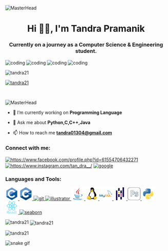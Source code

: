 ![MasterHead](https://media.licdn.com/dms/image/D5612AQHt2TGC_ets2g/article-cover_image-shrink_600_2000/0/1699831249540?e=2147483647&v=beta&t=--XlPJVsm6KxTXZHXnKVhgN8f5JTjZfm1a0U5uK5JcM)

<h1 align="center">Hi 🙋‍♀️, I'm Tandra Pramanik</h1>
<h3 align="center">Currently on a journey as a Computer Science & Engineering student.</h3>

<img align="center" alt="coding" width="200" src="https://gifdb.com/images/high/virtual-youtuber-computer-hacking-4b66n1yzgy3l9apj.gif"> <img align="center" alt="coding" width="200" src="https://shared.akamai.steamstatic.com/store_item_assets/steam/apps/1959390/extras/itchio_GIF_DarkLibrary.gif?t=1717803807"> <img align="center" alt="coding" width="200" src="https://giffiles.alphacoders.com/174/1744.gif"> <img align="center" alt="coding" width="200" src="https://i.pinimg.com/originals/67/5b/b6/675bb6b2ea36a6d4f5c32ffc9744147d.gif">

<p align="left"> <img src="https://komarev.com/ghpvc/?username=tandra21&label=Profile%20views&color=0e75b6&style=flat" alt="tandra21" /> </p>

<p align="left"> <a href="https://github.com/ryo-ma/github-profile-trophy"><img src="https://github-profile-trophy.vercel.app/?username=tandra21" alt="tandra21" /></a> </p>

<p align="left"> <a href="https://twitter.com/" target="blank"><img src="https://img.shields.io/twitter/follow/?logo=twitter&style=for-the-badge" alt="" /></a> </p>

![MasterHead](https://media.tenor.com/images/7563686de50540d0e907bcc10be338e8/tenor.gif)

- 🔭 I’m currently working on **Programming Language**

- 💬 Ask me about **Python,C,C++,Java**

- 📫 How to reach me **tandra01304@gmail.com**

<h3 align="left">Connect with me:</h3>
<p align="left">
<a href="https://fb.com/https://www.facebook.com/profile.php?id=61554706432271" target="blank"><img align="center" src="https://raw.githubusercontent.com/rahuldkjain/github-profile-readme-generator/master/src/images/icons/Social/facebook.svg" alt="https://www.facebook.com/profile.php?id=61554706432271" height="30" width="40" /></a>
<a href="https://instagram.com/https://www.instagram.com/tan_dra__/" target="blank"><img align="center" src="https://raw.githubusercontent.com/rahuldkjain/github-profile-readme-generator/master/src/images/icons/Social/instagram.svg" alt="https://www.instagram.com/tan_dra__/" height="30" width="40" /></a>
<a href="https://www.youtube.com/c/google" target="blank"><img align="center" src="https://raw.githubusercontent.com/rahuldkjain/github-profile-readme-generator/master/src/images/icons/Social/youtube.svg" alt="google" height="30" width="40" /></a>
</p>

<h3 align="left">Languages and Tools:</h3>
<p align="left"> <a href="https://www.cprogramming.com/" target="_blank" rel="noreferrer"> <img src="https://raw.githubusercontent.com/devicons/devicon/master/icons/c/c-original.svg" alt="c" width="40" height="40"/> </a> <a href="https://www.w3schools.com/cpp/" target="_blank" rel="noreferrer"> <img src="https://raw.githubusercontent.com/devicons/devicon/master/icons/cplusplus/cplusplus-original.svg" alt="cplusplus" width="40" height="40"/> </a> <a href="https://git-scm.com/" target="_blank" rel="noreferrer"> <img src="https://www.vectorlogo.zone/logos/git-scm/git-scm-icon.svg" alt="git" width="40" height="40"/> </a> <a href="https://www.adobe.com/in/products/illustrator.html" target="_blank" rel="noreferrer"> <img src="https://www.vectorlogo.zone/logos/adobe_illustrator/adobe_illustrator-icon.svg" alt="illustrator" width="40" height="40"/> </a> <a href="https://www.java.com" target="_blank" rel="noreferrer"> <img src="https://raw.githubusercontent.com/devicons/devicon/master/icons/java/java-original.svg" alt="java" width="40" height="40"/> </a> <a href="https://www.linux.org/" target="_blank" rel="noreferrer"> <img src="https://raw.githubusercontent.com/devicons/devicon/master/icons/linux/linux-original.svg" alt="linux" width="40" height="40"/> </a> <a href="https://www.mysql.com/" target="_blank" rel="noreferrer"> <img src="https://raw.githubusercontent.com/devicons/devicon/master/icons/mysql/mysql-original-wordmark.svg" alt="mysql" width="40" height="40"/> </a> <a href="https://pandas.pydata.org/" target="_blank" rel="noreferrer"> <img src="https://raw.githubusercontent.com/devicons/devicon/2ae2a900d2f041da66e950e4d48052658d850630/icons/pandas/pandas-original.svg" alt="pandas" width="40" height="40"/> </a> <a href="https://www.photoshop.com/en" target="_blank" rel="noreferrer"> <img src="https://raw.githubusercontent.com/devicons/devicon/master/icons/photoshop/photoshop-line.svg" alt="photoshop" width="40" height="40"/> </a> <a href="https://www.python.org" target="_blank" rel="noreferrer"> <img src="https://raw.githubusercontent.com/devicons/devicon/master/icons/python/python-original.svg" alt="python" width="40" height="40"/> </a> <a href="https://reactjs.org/" target="_blank" rel="noreferrer"> <img src="https://raw.githubusercontent.com/devicons/devicon/master/icons/react/react-original-wordmark.svg" alt="react" width="40" height="40"/> </a> <a href="https://seaborn.pydata.org/" target="_blank" rel="noreferrer"> <img src="https://seaborn.pydata.org/_images/logo-mark-lightbg.svg" alt="seaborn" width="40" height="40"/> </a> </p>

<p><img align="left" src="https://github-readme-stats.vercel.app/api/top-langs?username=tandra21&show_icons=true&locale=en&layout=compact" alt="tandra21" /></p>

<p>&nbsp;<img align="center" src="https://github-readme-stats.vercel.app/api?username=tandra21&show_icons=true&locale=en" alt="tandra21" /></p>

<p><img align="center" src="https://github-readme-streak-stats.herokuapp.com/?user=tandra21&" alt="tandra21" /></p>

![snake gif](https://github.com/Tandra21/Tandra21/blob/output/github-contribution-grid-snake.gif)
